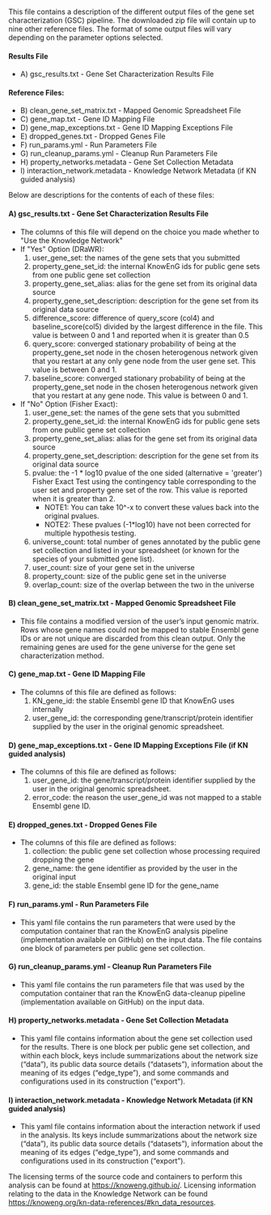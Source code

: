 This file contains a description of the different output files of the gene set characterization (GSC) pipeline. The downloaded zip file will contain up to nine other reference files. The format of some output files will vary depending on the parameter options selected.

#### Results File
 - A) gsc_results.txt - Gene Set Characterization Results File

#### Reference Files:
 - B) clean_gene_set_matrix.txt - Mapped Genomic Spreadsheet File
 - C) gene_map.txt - Gene ID Mapping File
 - D) gene_map_exceptions.txt - Gene ID Mapping Exceptions File
 - E) dropped_genes.txt - Dropped Genes File
 - F) run_params.yml - Run Parameters File
 - G) run_cleanup_params.yml - Cleanup Run Parameters File
 - H) property_networks.metadata - Gene Set Collection Metadata 
 - I) interaction_network.metadata - Knowledge Network Metadata (if KN guided analysis)

Below are descriptions for the contents of each of these files:

#### A) gsc_results.txt - Gene Set Characterization Results File
- The columns of this file will depend on the choice you made whether to "Use the Knowledge Network"
- If "Yes" Option (DRaWR):
  1) user_gene_set: the names of the gene sets that you submitted
  2) property_gene_set_id: the internal KnowEnG ids for public gene sets from one public gene set collection
  3) property_gene_set_alias: alias for the gene set from its original data source
  4) property_gene_set_description: description for the gene set from its original data source
  5) difference_score: difference of query_score (col4) and baseline_score(col5) divided by the largest difference in the file. This value is between 0 and 1 and reported when it is greater than 0.5
  6) query_score: converged stationary probability of being at the property_gene_set node in the chosen heterogenous network given that you restart at any only gene node from the user gene set. This value is between 0 and 1.
  7) baseline_score: converged stationary probability of being at the property_gene_set node in the chosen heterogenous network given that you restart at any gene node. This value is between 0 and 1.
- If "No" Option (Fisher Exact):
  1) user_gene_set: the names of the gene sets that you submitted
  2) property_gene_set_id: the internal KnowEnG ids for public gene sets from one public gene set collection
  3) property_gene_set_alias: alias for the gene set from its original data source
  4) property_gene_set_description: description for the gene set from its original data source
  5) pvalue: the -1 * log10 pvalue of the one sided (alternative = 'greater') Fisher Exact Test using the contingency table corresponding to the user set and property gene set of the row. This value is reported when it is greater than 2.
      + NOTE1: You can take 10^-x to convert these values back into the original pvalues.
      + NOTE2: These pvalues (-1*log10) have not been corrected for multiple hypothesis testing.
  6) universe_count: total number of genes annotated by the public gene set collection and listed in your spreadsheet (or known for the species of your submitted gene list).
  7) user_count: size of your gene set in the universe
  8) property_count: size of the public gene set in the universe
  9) overlap_count: size of the overlap between the two in the universe

#### B) clean_gene_set_matrix.txt - Mapped Genomic Spreadsheet File
- This file contains a modified version of the user’s input genomic matrix. Rows whose gene names could not be mapped to stable Ensembl gene IDs or are not unique are discarded from this clean output.  Only the remaining genes are used for the gene universe for the gene set characterization method.

#### C) gene_map.txt - Gene ID Mapping File
- The columns of this file are defined as follows:
  1) KN_gene_id: the stable Ensembl gene ID that KnowEnG uses internally
  2) user_gene_id: the corresponding gene/transcript/protein identifier supplied by the user in the original genomic spreadsheet.

#### D) gene_map_exceptions.txt - Gene ID Mapping Exceptions File (if KN guided analysis)
- The columns of this file are defined as follows:
  1) user_gene_id: the gene/transcript/protein identifier supplied by the user in the original genomic spreadsheet.
  2) error_code: the reason the user_gene_id was not mapped to a stable Ensembl gene ID.

#### E) dropped_genes.txt - Dropped Genes File
- The columns of this file are defined as follows:
  1) collection: the public gene set collection whose processing required dropping the gene
  2) gene_name: the gene identifier as provided by the user in the original input
  3) gene_id: the stable Ensembl gene ID for the gene_name

#### F) run_params.yml - Run Parameters File
- This yaml file contains the run parameters that were used by the computation container that ran the KnowEnG analysis pipeline (implementation available on GitHub) on the input data. The file contains one block of parameters per public gene set collection.

#### G) run_cleanup_params.yml - Cleanup Run Parameters File
- This yaml file contains the run parameters file that was used by the computation container that ran the KnowEnG data-cleanup pipeline (implementation available on GitHub) on the input data.

#### H) property_networks.metadata - Gene Set Collection Metadata 
- This yaml file contains information about the gene set collection used for the results.  There is one block per public gene set collection, and within each block, keys include summarizations about the network size (“data”), its public data source details (“datasets”), information about the meaning of its edges (“edge_type”), and some commands and configurations used in its construction (“export”).

#### I) interaction_network.metadata - Knowledge Network Metadata (if KN guided analysis)
- This yaml file contains information about the interaction network if used in the analysis.  Its keys include summarizations about the network size (“data”), its public data source details (“datasets”), information about the meaning of its edges (“edge_type”), and some commands and configurations used in its construction (“export”).

The licensing terms of the source code and containers to perform this analysis can be found at https://knoweng.github.io/. Licensing information relating to the data in the Knowledge Network can be found https://knoweng.org/kn-data-references/#kn_data_resources. 

